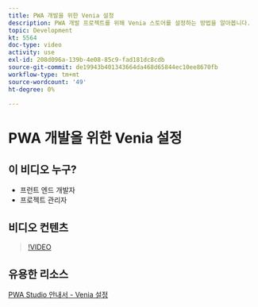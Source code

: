 ```yaml
---
title: PWA 개발을 위한 Venia 설정
description: PWA 개발 프로젝트를 위해 Venia 스토어를 설정하는 방법을 알아봅니다.
topic: Development
kt: 5564
doc-type: video
activity: use
exl-id: 208d096a-139b-4e08-85c9-fad181dc8cdb
source-git-commit: de19943b401343664da468d65844ec10ee8670fb
workflow-type: tm+mt
source-wordcount: '49'
ht-degree: 0%

---
```


# PWA 개발을 위한 Venia 설정

## 이 비디오 누구?

- 프런트 엔드 개발자
- 프로젝트 관리자

## 비디오 컨텐츠

>[!VIDEO](https://video.tv.adobe.com/v/35785?quality=12&learn=on)

## 유용한 리소스

[PWA Studio 안내서 - Venia 설정](https://developer.adobe.com/commerce/pwa-studio/tutorials/setup-storefront/)

